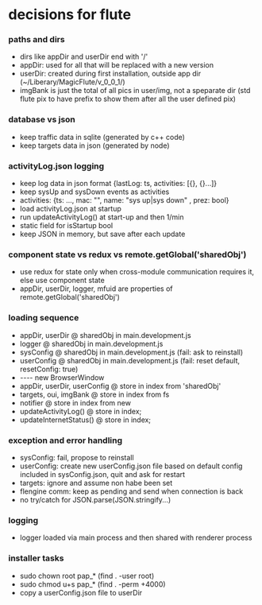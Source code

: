 # decisions for flute

### paths and dirs

* dirs like appDir and userDir end with '/'
* appDir: used for all that will be replaced with a new version
* userDir: created during first installation, outside app dir (~/Liberary/MagicFlute/v_0_0_1/)
* imgBank is just the total of all pics in user/img, not a speparate dir (std flute pix to have prefix to show them after all the user defined pix)

### database vs json

* keep traffic data in sqlite (generated by c++ code)
* keep targets data in json (generated by node)


### activityLog.json logging

* keep log data in json format {lastLog: ts, activities: [{}, {}...]}
* keep sysUp and sysDown events as activities
* activities: {ts: ..., mac: "", name: "sys up|sys down" , prez: bool}
* load activityLog.json at startup
* run updateActivityLog() at start-up and then 1/min
* static field for isStartup bool
* keep JSON in memory, but save after each update


### component state vs redux vs remote.getGlobal('sharedObj')

* use redux for state only when cross-module communication requires it, else use component state
* appDir, userDir, logger, mfuid are properties of remote.getGlobal('sharedObj')


### loading sequence

* appDir, userDir @ sharedObj in main.development.js
* logger @ sharedObj in main.development.js
* sysConfig @ sharedObj in main.development.js (fail: ask to reinstall)
* userConfig @ sharedObj in main.development.js (fail: reset default, resetConfig: true)
* ---- new BrowserWindow
* appDir, userDir, userConfig @ store in index from 'sharedObj'
* targets, oui, imgBank @ store in index from fs
* notifier @ store in index from new
* updateActivityLog() @ store in index;
* updateInternetStatus() @ store in index;




### exception and error handling

* sysConfig: fail, propose to reinstall
* userConfig: create new userConfig.json file based on default config included in sysConfig.json, quit and ask for restart
* targets: ignore and assume non habe been set
* flengine comm: keep as pending and send when connection is back 
* no try/catch for JSON.parse(JSON.stringify...)

### logging

* logger loaded via main process and then shared with renderer process

### installer tasks

* sudo chown root pap_* (find . -user root)
* sudo chmod u+s pap_*  (find . -perm +4000)
* copy a userConfig.json file to userDir
